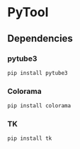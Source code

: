 # PyTool
## Dependencies 

### pytube3
```bash
pip install pytube3
```
### Colorama
```bash
pip install colorama
```

### TK
```bash
pip install tk
```